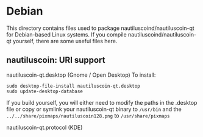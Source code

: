 
Debian
====================
This directory contains files used to package nautiluscoind/nautiluscoin-qt
for Debian-based Linux systems. If you compile nautiluscoind/nautiluscoin-qt yourself, there are some useful files here.

## nautiluscoin: URI support ##


nautiluscoin-qt.desktop  (Gnome / Open Desktop)
To install:

	sudo desktop-file-install nautiluscoin-qt.desktop
	sudo update-desktop-database

If you build yourself, you will either need to modify the paths in
the .desktop file or copy or symlink your nautiluscoin-qt binary to `/usr/bin`
and the `../../share/pixmaps/nautiluscoin128.png` to `/usr/share/pixmaps`

nautiluscoin-qt.protocol (KDE)


